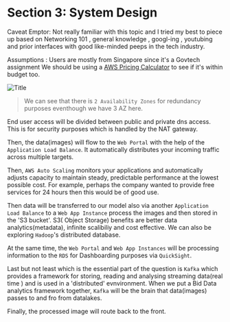 # Section 3: System Design

Caveat Emptor:
Not really familiar with this topic and I tried my best to piece up based on Networking 101 , general knowledge , googl-ing , youtubing and prior interfaces with good like-minded peeps in the tech industry.

Assumptions : Users are mostly from Singapore since it's a Govtech assignment
We should be using a [AWS Pricing Calculator](https://calculator.aws/#/) to see if it's within budget too.

![](https://i.imgur.com/qxfnKk1.png "Title")

>We can see that there is `2 Availability Zones` for redundancy purposes eventhough we have 3 AZ here.

End user access will be divided between public and private dns access. This is for security purposes which is handled by the NAT gateway.

Then, the data(images) will flow to the `Web Portal` with the help of the `Application Load Balance`. It automatically distributes your incoming traffic across multiple targets.

Then, `AWS Auto Scaling` monitors your applications and automatically adjusts capacity to maintain steady, predictable performance at the lowest possible cost. For example, perhaps the company wanted to provide free services for 24 hours then this would be of good use.

Then data will be transferred to our model also via another `Application Load Balance` to a `Web App Instance` process the images and then stored in the 'S3 bucket'. S3( Object Storage) benefits are better data analytics(metadata), infinite scalibiliy and cost effective. We can also be exploring `Hadoop`'s distributed database.

At the same time, the `Web Portal` and `Web App Instances` will be processing information to the `RDS` for Dashboarding purposes via `QuickSight`.

Last but not least which is the essential part of the question is `Kafka` which provides a framework for storing, reading and analysing streaming data(real time ) and is used in a 'distributed' evnvironment. When we put a Bid Data analytics framework together, `Kafka` will be the brain that data(images) passes to and fro from datalakes.

Finally, the processed image will route back to the front.
